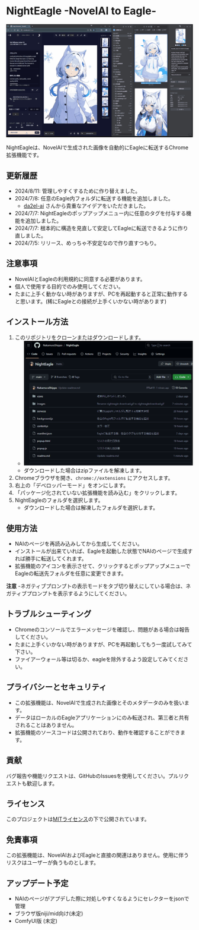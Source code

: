  # NightEagle -NovelAI to Eagle-

![My animation](./images/NightEagleDemo.gif)

NightEagleは、NovelAIで生成された画像を自動的にEagleに転送するChrome拡張機能です。

## 更新履歴

- 2024/8/11: 管理しやすくするために作り替えました。
- 2024/7/8: 任意のEagle内フォルダに転送する機能を追加しました。
  - [da2el-ai](https://github.com/da2el-ai) さんから貴重なアイデアをいただきました。
- 2024/7/7: NightEagleのポップアップメニュー内に任意のタグを付与する機能を追加しました。
- 2024/7/7: 根本的に構造を見直して安定してEagleに転送できるように作り直しました。
- 2024/7/5: リリース、めっちゃ不安定なので作り直すつもり。

## 注意事項

- NovelAIとEagleの利用規約に同意する必要があります。
- 個人で使用する目的でのみ使用してください。
- たまに上手く動かない時がありますが、PCを再起動すると正常に動作すると思います。(稀にEagleとの接続が上手くいかない時があります)

## インストール方法

1. このリポジトリをクローンまたはダウンロードします。
   - ![My animation](./images/nighteagledownload.gif)
   - ダウンロードした場合はzipファイルを解凍します。
3. Chromeブラウザを開き、`chrome://extensions` にアクセスします。
4. 右上の「デベロッパーモード」をオンにします。
5. 「パッケージ化されていない拡張機能を読み込む」をクリックします。
6. NightEagleのフォルダを選択します。
   - ダウンロードした場合は解凍したフォルダを選択します。

## 使用方法

- NAIのページを再読み込みしてから生成してください。
- インストールが出来ていれば、Eagleを起動した状態でNAIのページで生成すれば勝手に転送してくれます。
- 拡張機能のアイコンを表示させて、クリックするとポップアップメニューでEagleの転送先フォルダを任意に変更できます。

**注意** 
-ネガティブプロンプトの表示モードをタブ切り替えにしている場合は、ネガティブプロンプトを表示するようにしてください。

## トラブルシューティング
- Chromeのコンソールでエラーメッセージを確認し、問題がある場合は報告してください。
- たまに上手くいかない時がありますが、PCを再起動してもう一度試してみて下さい。
- ファイアーウォール等は切るか、eagleを除外するよう設定してみてください。

## プライバシーとセキュリティ
- この拡張機能は、NovelAIで生成された画像とそのメタデータのみを扱います。
- データはローカルのEagleアプリケーションにのみ転送され、第三者と共有されることはありません。
- 拡張機能のソースコードは公開されており、動作を確認することができます。

## 貢献
バグ報告や機能リクエストは、GitHubのIssuesを使用してください。プルリクエストも歓迎します。

## ライセンス
このプロジェクトは[MITライセンス](LICENSE)の下で公開されています。

## 免責事項

この拡張機能は、NovelAIおよびEagleと直接の関連はありません。使用に伴うリスクはユーザーが負うものとします。

## アップデート予定
- NAIのページがアプデした際に対処しやすくなるようにセレクターをjsonで管理
- ブラウザ版niji/mid向け(未定)
- ComfyUI版 (未定)
